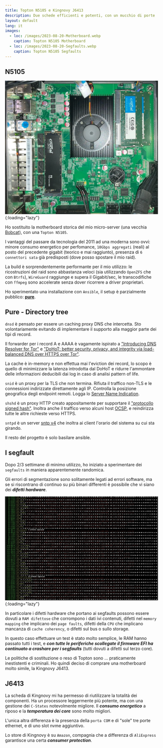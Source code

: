 ```yaml
---
title: Topton N5105 e Kingnovy J6413
description: Due schede efficienti e potenti, con un mucchio di porte
layout: default
lang: it
images:
  - loc: /images/2023-08-20-Motherboard.webp
    caption: Topton N5105 Motherboard
  - loc: /images/2023-08-20-Segfaults.webp
    caption: Topton N5105 Segfaults
---
```


## N5105

![2023-08-20-Topton-N5105](/images/2023-08-20-Motherboard.webp){:loading="lazy"}

Ho sostituito la motherboard storica del mio micro-server (una vecchia [Bobcat](https://en.wikipedia.org/wiki/Bobcat_(microarchitecture))), con una `Topton N5105`.

I vantaggi del passare da tecnologia del 2011 ad una moderna sono ovvi:
minore consumo energetico per perfomance,
`10Gbps aggregati` (reali) al posto del precedente gigabit (teorico e mai raggiunto),
presenza di `6 connettori sata` già predisposti (dove posso spostare il mio raid).

La build è sorprendentemente performante per il mio utilizzo:
le ricostruzioni del raid sono abbastanza veloci (sia utilizzando `OpenZFS` che con `Btrfs`),
`WireGuard` raggiunge e supera il Gigabit/sec,
le transcodifiche con `ffmpeg` sono accelerate senza dover ricorrere a driver proprietari.

Ho sperimentato una installazione con `Ansible`, il setup è parzialmente pubblico: [**pure**](https://github.com/tgragnato/pure).

## Pure - Directory tree

`dnsd` è pensato per essere un caching proxy DNS che intercetta.
Sto volontariamente evitando di implementare il supporto alla maggior parte dei tipi di record.

Il forwarder per i record A e AAAA è vagamente ispirato a ["Introducing DNS Resolver for Tor"](https://blog.cloudflare.com/welcome-hidden-resolver/) e ["DoHoT: better security, privacy, and integrity via load-balanced DNS over HTTPS over Tor"](https://blog.apnic.net/2021/09/28/dohot-better-security-privacy-and-integrity-via-load-balanced-dns-over-https-over-tor/).

La cache è in-memory e non effettua mai l'eviction dei record, lo scopo è quello di minimizzare la latenza introdotta dal DoHoT e ridurre l'ammontare delle informazioni deducibili dai log in caso di analisi pattern of life.

`snid` è un proxy per la TLS che non termina.
Rifiuta il traffico non-TLS e le connessioni indirizzate direttamente agli IP.
Controlla la posizione geografica degli endpoint remoti.
Logga lo [Server Name Indication](https://www.rfc-editor.org/rfc/rfc3546.html).

`shshd` è un proxy HTTP creato appositamente per supportare il ["protocollo signed hash"](https://www.theiphonewiki.com/wiki/SHSH).
Inoltra anche il traffico verso alcuni host [OCSP](https://www.rfc-editor.org/rfc/rfc6960), e reindirizza tutte le altre richieste verso HTTPS.

`sntpd` è un server [sntp v4](https://www.rfc-editor.org/rfc/rfc2030) che inoltra ai client l'orario del sistema su cui sta girando.

Il resto del progetto è solo basilare ansible.

## I segfault

Dopo 2/3 settimane di minimo utilizzo, ho iniziato a sperimentare dei `segfaults` in maniera apparentemente randomica.

Gli errori di segmentazione sono solitamente legati ad errori software, ma se si riscontrano di continuo su più binari differenti è possibile che vi siano dei ***difetti hardware***.

![2023-08-20-Segfaults](/images/2023-08-20-Segfaults.webp){:loading="lazy"}

In particolare i difetti hardware che portano ai segfaults possono essere dovuti a `RAM difettose` che corrompono i dati ivi contenuti, difetti nel `memory mapping` che implicano dei `page faults`, difetti della `CPU` che implicano mancanza di `cache coherency`, o difetti sul bus o sullo storage.

In questo caso effettuare un test è stato molto semplice, le RAM hanno passato tutti i test, e ***con tutte le periferiche scollegate il firmware EFI ha continuato a crashare per i segfaults*** (tutti dovuti a difetti sul terzo core).

Le politiche di sostituzione o reso di Topton sono ... praticamente inestistenti e criminali. Ho quindi deciso di comprare una motherboard molto simile, la Kingnovy J6413.

## J6413

La scheda di Kingnovy mi ha permesso di riutilizzare la totalità dei componenti. Ha un processore leggermente più potente, ma con una gestione dei `C-States` notevolmente migliore. Il ***consumo energetico*** a riposo e la ***temperatura dei core*** sono molto migliori.

L'unica altra differenza è la presenza della `porta COM` e di "sole" tre porte ethernet, e di uno slot nvme aggiuntivo.

Lo store di Kingnovy è su `Amazon`, compagnia che a differenza di `AliExpress` garantisce una certa ***consumer protection***.
